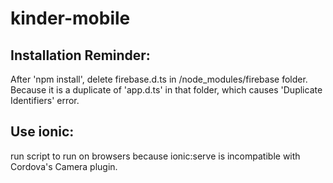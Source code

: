 # kinder-mobile

## Installation Reminder:
After 'npm install', delete  firebase.d.ts in /node_modules/firebase folder. Because it is a duplicate of 'app.d.ts' in that folder, which causes 'Duplicate Identifiers' error.  
## Use ionic:
run script to run on browsers because ionic:serve is incompatible with Cordova's Camera plugin.  
